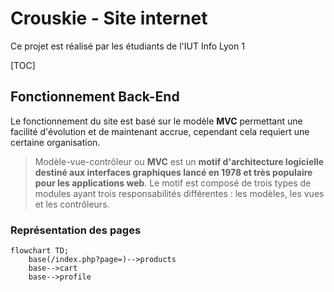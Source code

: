 # Crouskie - Site internet

Ce projet est réalisé par les étudiants de l'IUT Info Lyon 1

[TOC]

## Fonctionnement Back-End

Le fonctionnement du site est basé sur le modèle **MVC** permettant une facilité d'évolution et de maintenant accrue, cependant cela requiert une certaine organisation.

> Modèle-vue-contrôleur ou **MVC** est un **motif d'architecture logicielle destiné aux interfaces graphiques lancé en 1978 et très populaire pour les applications web**. Le motif est composé de trois types de modules ayant trois responsabilités différentes : les modèles, les vues et les contrôleurs.

### Représentation des pages

```mermaid
flowchart TD;
	base(/index.php?page=)-->products
	base-->cart
	base-->profile
```

